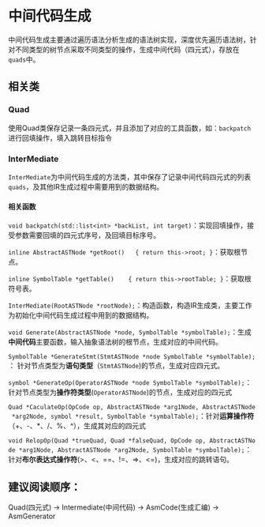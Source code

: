 # 中间代码生成  
中间代码生成主要通过遍历语法分析生成的语法树实现，深度优先遍历语法树，针对不同类型的树节点采取不同类型的操作，生成中间代码（四元式），存放在`quads`中。  
## 相关类  
### Quad  
使用Quad类保存记录一条四元式，并且添加了对应的工具函数，如：`backpatch`进行回填操作，填入跳转目标指令

### InterMediate  
`InterMediate`为中间代码生成的方法类，其中保存了记录中间代码四元式的列表`quads`，及其他IR生成过程中需要用到的数据结构。

#### 相关函数  
`void backpatch(std::list<int> *backList, int target)`：实现回填操作，接受参数需要回填的四元式序号，及回填目标序号。

`inline AbstractASTNode *getRoot()   { return this->root; }`：获取根节点。  

`inline SymbolTable *getTable()    { return this->rootTable; }`：获取根符号表。  

`InterMediate(RootASTNode *rootNode);`：构造函数，构造IR生成类，主要工作为初始化中间代码生成过程中用到的数据结构。 

`void Generate(AbstractASTNode *node, SymbolTable *symbolTable);`：生成**中间代码**主要函数，输入抽象语法树的根节点，生成对应的中间代码。

`SymbolTable *GenerateStmt(StmtASTNode *node SymbolTable *symbolTable);`：
针对节点类型为**语句类型**（`StmtASTNode`)的节点，生成对应四元式。  

`symbol *GenerateOp(OperatorASTNode *node SymbolTable *symbolTable);`：针对节点类型为**操作符类型**(`OperatorASTNode`)的节点，生成对应的四元式   

`Quad *CaculateOp(OpCode op, AbstractASTNode *arg1Node, AbstractASTNode *arg2Node, symbol *result, SymbolTable *symbalTable);`：针对**运算操作符**（+、-、*、/、%、^），生成其对应的四元式

`void RelopOp(Quad *trueQuad, Quad *falseQuad, OpCode op, AbstractASTNode *arg1Node, AbstractASTNode *arg2Node, SymbolTable *symbolTable);`：针对**布尔表达式操作符**(>、<、==、!=、=>、<=)，生成对应的跳转语句。

## 建议阅读顺序：
Quad(四元式) -> Intermediate(中间代码) -> AsmCode(生成汇编) -> AsmGenerator
